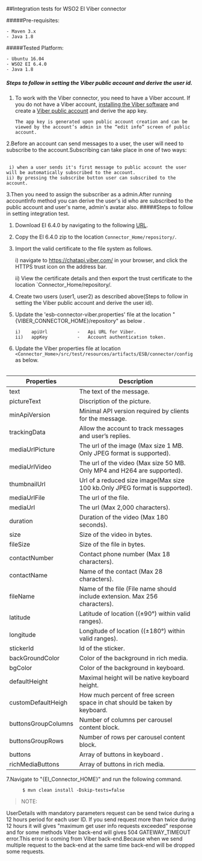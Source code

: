 ##Integration tests for WSO2 EI Viber connector

#####Pre-requisites:

    - Maven 3.x
    - Java 1.8
    

#####Tested Platform:

    - Ubuntu 16.04
    - WSO2 EI 6.4.0
    - Java 1.8
##### Steps to follow in setting the Viber public account and derive the user id.


1. To work with the Viber connector, you need to have a Viber account. If you do not have a Viber account, [installing the Viber software](https://www.viber.com/download/) and create a [Viber public  account](https://viber.github.io/docs/general/get-started/) and derive the app key.

       The app key is generated upon public account creation and can be viewed by the account’s admin in the “edit info” screen of public account.

2.Before an account can send messages to a user, the user will need to subscribe to the account.Subscribing can take place in one of two ways:
<br></br>

     i) when a user sends it's first message to public account the user will be automatically subscribed to the account.
    ii) By pressing the subscribe button user can subscribed to the account.
3.Then you need to assign the subscriber as a admin.After running accountInfo method you can derive the user's id who are subscribed to the public account   and user's name, admin's avatar also.
#####Steps to follow in setting integration test.
1. Download EI 6.4.0  by navigating to the following [URL](http://wso2.com/products/enterprise-service-bus/#).

2. Copy the EI 6.4.0 zip to the location `Connector_Home/repository/`.

3. Import the valid certificate to the  file system as follows.

    i) navigate to https://chatapi.viber.com/ in your browser, and click the HTTPS trust icon on the address bar.

    ii) View the certificate details  and then export the trust certificate to the location `Connector_Home/repository/.
    
4. Create two users (user1, user2) as described above(Steps to follow in setting the Viber public account and derive the
 user id).

5. Update the 'esb-connector-viber.properties' file at the location "{VIBER_CONNECTOR_HOME}/repository" as below .
  
       i)    apiUrl           -   Api URL for Viber.
       ii)   appKey           -   Account authentication token.

 6. Update the Viber properties file at location `<Connector_Home>/src/test/resources/artifacts/ESB/connector/config` as below.
      <br/></br>
      
 | Properties | Description  |
 |-----------|----------------|
 |text          |  The text of the message.| 
 |pictureText  | Discription of the picture. |
 |minApiVersion |  Minimal API version required by clients for the message.|
 |trackingData  |  Allow the account to track messages and user’s replies.|
 |mediaUrlPicture | The url of the image (Max size 1 MB. Only JPEG format is supported).|
 |mediaUrlVideo  |  The url of the video (Max size 50 MB. Only MP4 and H264 are supported).|
 |thumbnailUrl  | Url of a reduced size image(Max size 100 kb.Only JPEG format is supported).|
 |mediaUrlFile   | The url of the file.|
 |mediaUrl     |  The url (Max 2,000 characters).|
 |duration  |  Duration of the video (Max 180 seconds).|
 |size      |  Size of the video in bytes.|
 |fileSize | Size of the file in bytes.|
 |contactNumber | Contact phone number (Max 18 characters).|
 |contactName | Name of the contact (Max 28 characters).|
 |fileName  | Name of the file (File name should include extension. Max 256 characters).|
 |latitude  | Latitude of location ((±90°) within valid ranges).|
 |longitude  | Longitude of location ((±180°) within valid ranges).|
 |stickerId  |  Id of the sticker.|
 |backGroundColor | Color of the background in rich media.|
 |bgColor  |  Color of the background in keyboard.|
 |defaultHeight  | Maximal height will be native keyboard height.|
 |customDefaultHeigh  | How much percent of free screen space in chat should be taken by keyboard.|
 |buttonsGroupColumns | Number of columns per carousel content block.|
 |buttonsGroupRows  | Number of rows per carousel content block.|
 |buttons  |  Array of buttons in keyboard .|
 |richMediaButtons  | Array of buttons in rich media.|
  
 7.Navigate to "{EI_Connector_HOME}" and  run the following command.
 
          $ mvn clean install -Dskip-tests=false     
  > NOTE: 
  
  UserDetails with mandatory parameters request can be send twice during a 12 hours period for each user ID. If you send request more than twice during 12 hours
  it will gives "maximum get user info requests exceeded" response and for some methods Viber back-end will gives 504 GATEWAY_TIMEOUT error.This error is coming from Viber back-end.Because when we send multiple request
  to the back-end at the same time back-end will be dropped some requests.
